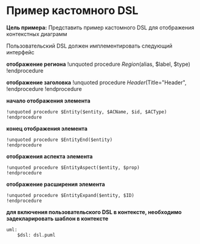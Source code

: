 # Пример кастомного DSL

**Цель примера:** Представить пример кастомного DSL для отображения контекстных диаграмм

Пользовательский DSL должен имплементировать следующий интерфейс

**отображение региона**
!unquoted procedure $Region($alias, $label, $type)
!endprocedure

**отображение заголовка**
!unquoted procedure $Header($Title="Header", !endprocedure
!endprocedure

**начало отображения элемента**
```
!unquoted procedure $Entity($entity, $ACName, $id, $ACType)
!endprocedure
```

**конец отображения элемента**
```
!unquoted procedure $EntityEnd($entity)
!endprocedure
```
**отображения аспекта элемента**
```
!unquoted procedure $EntityAspect($entity, $prop)
!endprocedure
```
**отображение расширения элемента**
```
!unquoted procedure $EntityExpand($entity, $ID)
!endprocedure
```
**для включения пользовательского DSL в контексте, необходимо задекларировать шаблон в контексте**
```
uml:  
    $dsl: dsl.puml
```